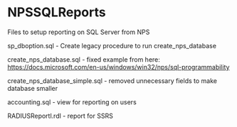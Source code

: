 # NPSSQLReports
Files to setup reporting on SQL Server from NPS

sp_dboption.sql - Create legacy procedure to run create_nps_database

create_nps_database.sql - fixed example from here: https://docs.microsoft.com/en-us/windows/win32/nps/sql-programmability

create_nps_database_simple.sql - removed unnecessary fields to make database smaller

accounting.sql - view for reporting on users

RADIUSReportl.rdl - report for SSRS
